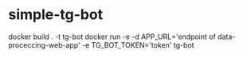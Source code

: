 # simple-tg-bot
docker build . -t tg-bot
docker run -e -d APP_URL='endpoint of data-proceccing-web-app' -e TG_BOT_TOKEN='token' tg-bot
